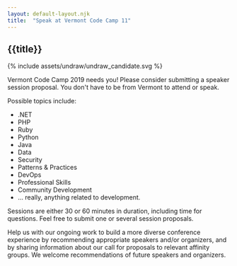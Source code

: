 ```yaml
---
layout: default-layout.njk
title:  "Speak at Vermont Code Camp 11"
---
```



<section class="main" >
<div class="section-content">   

# {{title}}

<div class="landing-image" aria-label="Woman at a podium" >
    {% include assets/undraw/undraw_candidate.svg %}
</div>

Vermont Code Camp 2019 needs you! Please consider submitting a speaker session proposal. You don't have to be from Vermont to attend or speak. 

<!-- <a href="https://sessionize.com/vermont-code-camp-2019/" class="code cta">
    Sessionize.Submit<span class="text-muted" aria-hidden="true">();</span>
</a> -->

Possible topics include:

* .NET
* PHP
* Ruby
* Python
* Java
* Data
* Security
* Patterns & Practices
* DevOps
* Professional Skills
* Community Development
* &hellip; really, anything related to development.


Sessions are either 30 or 60 minutes in duration, including time for questions. Feel free to submit one or several session proposals.

Help us with our ongoing work to build a more diverse conference experience by recommending appropriate speakers and/or organizers, and by sharing information about our call for proposals to relevant affinity groups. We welcome recommendations of future speakers and organizers.

</div>
</section>